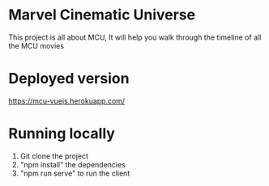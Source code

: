 # Marvel Cinematic Universe
This project is all about MCU, It will help you walk through the timeline of all the MCU movies

# Deployed version
https://mcu-vuejs.herokuapp.com/

# Running locally
1. Git clone the project
2. "npm install" the dependencies
3. "npm run serve" to run the client

